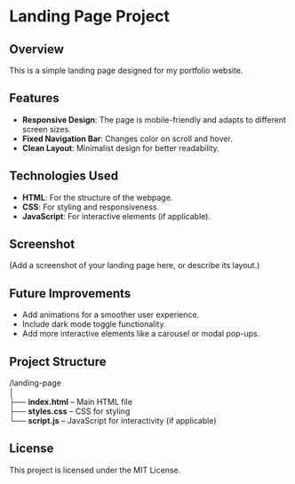 # Landing Page Project

## Overview
This is a simple landing page designed for my portfolio website.

## Features
- **Responsive Design**: The page is mobile-friendly and adapts to different screen sizes.
- **Fixed Navigation Bar**: Changes color on scroll and hover.
- **Clean Layout**: Minimalist design for better readability.

## Technologies Used
- **HTML**: For the structure of the webpage.
- **CSS**: For styling and responsiveness.
- **JavaScript**: For interactive elements (if applicable).

## Screenshot
(Add a screenshot of your landing page here, or describe its layout.)

## Future Improvements
- Add animations for a smoother user experience.
- Include dark mode toggle functionality.
- Add more interactive elements like a carousel or modal pop-ups.

## Project Structure
/landing-page  
│  
├── **index.html** – Main HTML file  
├── **styles.css** – CSS for styling  
└── **script.js** – JavaScript for interactivity (if applicable)

## License
This project is licensed under the MIT License.
